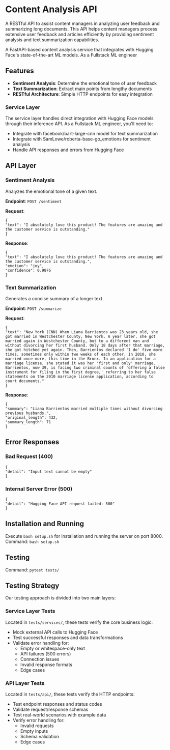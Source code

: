 # Content Analysis API

A RESTful API to assist content managers in analyzing user feedback and summarizing long documents. This API helps content managers process extensive user feedback and articles efficiently by providing sentiment analysis and text summarization capabilities.


A FastAPI-based content analysis service that integrates with Hugging Face's state-of-the-art ML models. As a Fullstack ML engineer

## Features

- **Sentiment Analysis**: Determine the emotional tone of user feedback
- **Text Summarization**: Extract main points from lengthy documents
- **RESTful Architecture**: Simple HTTP endpoints for easy integration

### Service Layer
The service layer handles direct integration with Hugging Face models through their inference API. As a Fullstack ML engineer, you'll need to:

- Integrate with facebook/bart-large-cnn model for text summarization
- Integrate with SamLowe/roberta-base-go_emotions for sentiment analysis
- Handle API responses and errors from Hugging Face

## API Layer

### Sentiment Analysis

Analyzes the emotional tone of a given text.

**Endpoint**: `POST /sentiment`

**Request**:
```
{
"text": "I absolutely love this product! The features are amazing and the customer service is outstanding."
}
```
**Response**:

```
{
"text": "I absolutely love this product! The features are amazing and the customer service is outstanding.",
"emotion": "joy",
"confidence": 0.9876
}
```

### Text Summarization

Generates a concise summary of a longer text.

**Endpoint**: `POST /summarize`

**Request**:
```
{
"text": "New York (CNN) When Liana Barrientos was 23 years old, she got married in Westchester County, New York. A year later, she got married again in Westchester County, but to a different man and without divorcing her first husband. Only 18 days after that marriage, she got hitched yet again. Then, Barrientos declared 'I do' five more times, sometimes only within two weeks of each other. In 2010, she married once more, this time in the Bronx. In an application for a marriage license, she stated it was her 'first and only' marriage. Barrientos, now 39, is facing two criminal counts of 'offering a false instrument for filing in the first degree,' referring to her false statements on the 2010 marriage license application, according to court documents."
}
```
**Response**:

```
{
"summary": "Liana Barrientos married multiple times without divorcing previous husbands.",
"original_length": 432,
"summary_length": 71
}
```

## Error Responses

### Bad Request (400)
```
{
"detail": "Input text cannot be empty"
}
```
### Internal Server Error (500)
```
{
"detail": "Hugging Face API request failed: 500"
}
```


## Installation and Running

Execute `bash setup.sh` for installation and running the server on port 8000.
Command: `bash setup.sh`

## Testing

Command: `pytest tests/`

## Testing Strategy

Our testing approach is divided into two main layers:

### Service Layer Tests
Located in `tests/services/`, these tests verify the core business logic:

- Mock external API calls to Hugging Face
- Test successful responses and data transformations
- Validate error handling for:
  - Empty or whitespace-only text
  - API failures (500 errors)
  - Connection issues
  - Invalid response formats
  - Edge cases

### API Layer Tests
Located in `tests/api/`, these tests verify the HTTP endpoints:

- Test endpoint responses and status codes
- Validate request/response schemas
- Test real-world scenarios with example data
- Verify error handling for:
  - Invalid requests
  - Empty inputs
  - Schema validation
  - Edge cases

